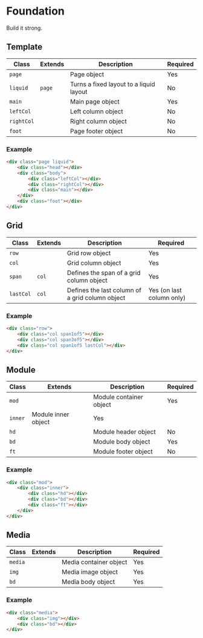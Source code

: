 Foundation
================================

Build it strong.

Template
-------------------------

<table>
    <thead>
        <tr>
            <th>Class</th>
            <th>Extends</th>
            <th>Description</th>
            <th>Required</th>
        </tr>
    </thead>
    <tbody>
        <tr>
            <td><code>page</code></td>
            <td>&nbsp;</td>
            <td>Page object</td>
            <td>Yes</td>
        </tr>
        <tr>
            <td><code>liquid</code></td>
            <td><code>page</code></td>
            <td>Turns a fixed layout to a liquid layout</td>
            <td>No</td>
        </tr>
        <tr>
            <td><code>main</code></td>
            <td>&nbsp;</td>
            <td>Main page object</td>
            <td>Yes</td>
        </tr>
        <tr>
            <td><code>leftCol</code></td>
            <td>&nbsp;</td>
            <td>Left column object</td>
            <td>No</td>
        </tr>
        <tr>
            <td><code>rightCol</code></td>
            <td>&nbsp;</td>
            <td>Right column object</td>
            <td>No</td>
        </tr>
        <tr>
            <td><code>foot</code></td>
            <td>&nbsp;</td>
            <td>Page footer object</td>
            <td>No</td>
        </tr>
    </tbody>
</table>

### Example ###

```html
<div class="page liquid">
    <div class="head"></div>
    <div class="body">
        <div class="leftCol"></div>
        <div class="rightCol"></div>
        <div class="main"></div>
    </div>
    <div class="foot"></div>
</div>
```

Grid
-------------------------

<table>
    <thead>
        <tr>
            <th>Class</th>
            <th>Extends</th>
            <th>Description</th>
            <th>Required</th>
        </tr>
    </thead>
    <tbody>
        <tr>
            <td><code>row</code></td>
            <td>&nbsp;</td>
            <td>Grid row object</td>
            <td>Yes</td>
        </tr>
        <tr>
            <td><code>col</code></td>
            <td>&nbsp;</td>
            <td>Grid column object</td>
            <td>Yes</td>
        </tr>
        <tr>
            <td><code>span</code></td>
            <td><code>col</code></td>
            <td>Defines the span of a grid column object</td>
            <td>Yes</td>
        </tr>
        <tr>
            <td><code>lastCol</code></td>
            <td><code>col</code></td>
            <td>Defines the last column of a grid column object</td>
            <td>Yes (on last column only)</td>
        </tr>
    </tbody>
</table>

### Example ###

```html
<div class="row">
    <div class="col span1of5"></div>
    <div class="col span3of5"></div>
    <div class="col span1of5 lastCol"></div>
</div>
```

Module
-------------------------

<table>
    <thead>
        <tr>
            <th>Class</th>
            <th>Extends</th>
            <th>Description</th>
            <th>Required</th>
        </tr>
    </thead>
    <tbody>
        <tr>
            <td><code>mod</code></td>
            <td>&nbsp;</td>
            <td>Module container object</td>
            <td>Yes</td>
        </tr>
        <tr>
            <td><code>inner</code></td>
            <td>Module inner object</td>
            <td>Yes</td>
        </tr>
        <tr>
            <td><code>hd</code></td>
            <td>&nbsp;</td>
            <td>Module header object</td>
            <td>No</td>
        </tr>
        <tr>
            <td><code>bd</code></td>
            <td>&nbsp;</td>
            <td>Module body object</td>
            <td>Yes</td>
        </tr>
        <tr>
            <td><code>ft</code></td>
            <td>&nbsp;</td>
            <td>Module footer object</td>
            <td>No</td>
        </tr>
    </tbody>
</table>

### Example ###

```html
<div class="mod">
    <div class="inner">
        <div class="hd"></div>
        <div class="bd"></div>
        <div class="ft"></div>
    </div>
</div>
```

Media
-------------------------

<table>
    <thead>
        <tr>
            <th>Class</th>
            <th>Extends</th>
            <th>Description</th>
            <th>Required</th>
        </tr>
    </thead>
    <tbody>
        <tr>
            <td><code>media</code></td>
            <td>&nbsp;</td>
            <td>Media container object</td>
            <td>Yes</td>
        </tr>
        <tr>
            <td><code>img</code></td>
            <td>&nbsp;</td>
            <td>Media image object</td>
            <td>Yes</td>
        </tr>
        <tr>
            <td><code>bd</code></td>
            <td>&nbsp;</td>
            <td>Media body object</td>
            <td>Yes</td>
        </tr>
    </tbody>
</table>

### Example ###

```html
<div class="media">
    <div class="img"></div>
    <div class="bd"></div>
</div>
```
